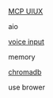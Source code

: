 [MCP UIUX]([https://github.com/shadowcz007/mcp_uiux](https://shadowcz007.github.io/mcp_uiux/))

aio

[voice input](https://github.com/shadowcz007/aio_mcp_exe/releases/download/0.1/voice_input.exe)

memory

[chromadb](https://github.com/shadowcz007/aio_mcp_exe/releases/download/0.1/mcp_server_chroma.exe)

use brower
